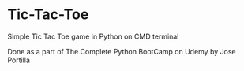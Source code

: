 # Tic-Tac-Toe
Simple Tic Tac Toe game in Python on CMD terminal

Done as a part of The Complete Python BootCamp on Udemy by Jose Portilla
